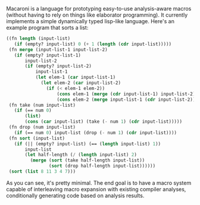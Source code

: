 Macaroni is a language for prototyping easy-to-use analysis-aware macros
(without having to rely on things like elaborator programming). It currently
implements a simple dynamically typed lisp-like language. Here's an example
program that sorts a list: 

```lisp
((fn length (input-list)
   (if (empty? input-list) 0 (+ 1 (length (cdr input-list)))))
 (fn merge (input-list-1 input-list-2)
   (if (empty? input-list-1)
       input-list-2
       (if (empty? input-list-2)
           input-list-1
           (let elem-1 (car input-list-1)
             (let elem-2 (car input-list-2)
               (if (< elem-1 elem-2))
                   (cons elem-1 (merge (cdr input-list-1) input-list-2))
                   (cons elem-2 (merge input-list-1 (cdr input-list-2)))))))))
 (fn take (num input-list)
   (if (== num 0)
       (list)
       (cons (car input-list) (take (- num 1) (cdr input-list)))))
 (fn drop (num input-list)
   (if (== num 0) input-list (drop (- num 1) (cdr input-list))))
 (fn sort (input-list)
   (if (|| (empty? input-list) (== (length input-list) 1))
       input-list
       (let half-length (/ (length input-list) 2)
         (merge (sort (take half-length input-list))
                (sort (drop half-length input-list))))))
 (sort (list 8 11 3 4 7)))
```

As you can see, it's pretty minimal. The end goal is to have a macro system
capable of interleaving macro expansion with existing compiler analyses,
conditionally generating code based on analysis results. 
